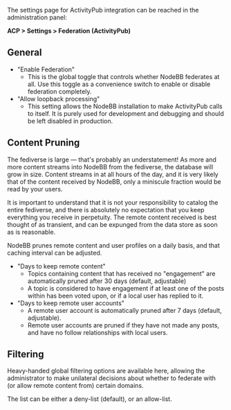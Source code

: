 The settings page for ActivityPub integration can be reached in the administration panel:

**ACP > Settings > Federation (ActivityPub)**

## General

* "Enable Federation"
    * This is the global toggle that controls whether NodeBB federates at all. Use this toggle as a convenience switch to enable or disable federation completely.
* "Allow loopback processing"
    * This setting allows the NodeBB installation to make ActivityPub calls to itself. It is purely used for development and debugging and should be left disabled in production.

## Content Pruning

The fediverse is large — that's probably an understatement! As more and more content streams into NodeBB from the fediverse, the database will grow in size. Content streams in at all hours of the day, and it is very likely that of the content received by NodeBB, only a miniscule fraction would be read by your users.

It is important to understand that it is not your responsibility to catalog the entire fediverse, and there is absolutely no expectation that you keep everything you receive in perpetuity. The remote content received is best thought of as transient, and can be expunged from the data store as soon as is reasonable.

NodeBB prunes remote content and user profiles on a daily basis, and that caching interval can be adjusted.

* "Days to keep remote content"
    * Topics containing content that has received no "engagement" are automatically pruned after 30 days (default, adjustable)
    * A topic is considered to have engagement if at least one of the posts within has been voted upon, or if a local user has replied to it.
* "Days to keep remote user accounts"
    * A remote user account is automatically pruned after 7 days (default, adjustable).
	* Remote user accounts are pruned if they have not made any posts, and have no follow relationships with local users.

## Filtering

Heavy-handed global filtering options are available here, allowing the administrator to make unilateral decisions about whether to federate with (or allow remote content from) certain domains.

The list can be either a deny-list (default), or an allow-list.